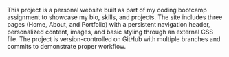 This project is a personal website built as part of my coding bootcamp assignment to showcase my bio, skills, and projects. The site includes three pages (Home, About, and Portfolio) with a persistent navigation header, personalized content, images, and basic styling through an external CSS file. The project is version-controlled on GitHub with multiple branches and commits to demonstrate proper workflow.

